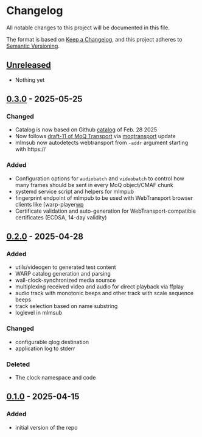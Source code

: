 # Changelog

All notable changes to this project will be documented in this file.

The format is based on [Keep a Changelog](https://keepachangelog.com/en/1.0.0/),
and this project adheres to [Semantic Versioning](https://semver.org/spec/v2.0.0.html).

## [Unreleased]

- Nothing yet

## [0.3.0] - 2025-05-25

### Changed

- Catalog is now based on Github [catalog] of Feb. 28 2025
- Now follows [draft-11 of MoQ Transport][moqt-d11] via [moqtransport][moqtransport] update
- mlmsub now autodetects webtransport from `-addr` argument starting with https://

### Added

- Configuration options for `audiobatch` and `videobatch` to control how many frames should be sent in every MoQ object/CMAF chunk
- systemd service script and helpers for mlmpub
- fingerprint endpoint of mlmpub to be used with WebTransport browser clients like [warp-player[wp]
- Certificate validation and auto-generation for WebTransport-compatible certificates (ECDSA, 14-day validity)

## [0.2.0] - 2025-04-28

### Added

- utils/videogen to generated test content
- WARP catalog generation and parsing
- wall-clock-synchronized media soursce
- multiplexing received video and audio for direct playback via ffplay
- audio track with monotonic beeps and other track with scale sequence beeps
- track selection based on name substring
- loglevel in mlmsub

### Changed

- configurable qlog destination
- application log to stderr

### Deleted

- The clock namespace and code


## [0.1.0] - 2025-04-15

### Added

- initial version of the repo

[Unreleased]: https://github.com/Eyevinn/mp2ts-tools/releases/tag/v0.3.0...HEAD
[0.3.0]: https://github.com/Eyevinn/mp2ts-tools/releases/tag/v0.2.0...v0.2.0
[0.2.0]: https://github.com/Eyevinn/mp2ts-tools/releases/tag/v0.1.0...v0.2.0
[0.1.0]: https://github.com/Eyevinn/mp2ts-tools/releases/tag/v0.1.0

[catalog]: https://moq-wg.github.io/warp-streaming-format/draft-ietf-moq-warp.html
[moqt-d11]: https://datatracker.ietf.org/doc/draft-ietf-moq-transport/11/
[moqtransport]: https://github.com/mengelbart/moqtransport
[wp]: https://github.com/Eyevinn/warp-player
